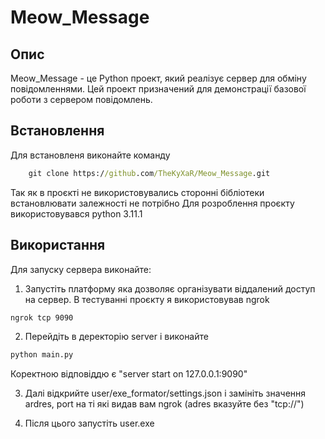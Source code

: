 # Meow_Message

## Опис

Meow_Message - це Python проект, який реалізує сервер для обміну повідомленнями. Цей проект призначений для демонстрації базової роботи з сервером повідомлень.

## Встановлення

Для встановленя виконайте команду
```cmd
	git clone https://github.com/TheKyXaR/Meow_Message.git
```

Так як в проєкті не використовувались сторонні бібліотеки встановлювати залежності не потрібно
Для розроблення проєкту використовувався python 3.11.1
    
## Використання

Для запуску сервера виконайте:

1. Запустіть платформу яка дозволяє організувати віддалений
доступ на сервер. В тестуванні проєкту я використовував ngrok 
```cmd
ngrok tcp 9090
```

2. Перейдіть в деректорію server і виконайте
```cmd
python main.py
```
Коректною відповіддю є "server start on 127.0.0.1:9090"

3. Далі відкрийте user/exe_formator/settings.json і замініть значення ardres, port 
на ті які видав вам ngrok (adres вказуйте без "tcp://")

4. Після цього запустіть user.exe
